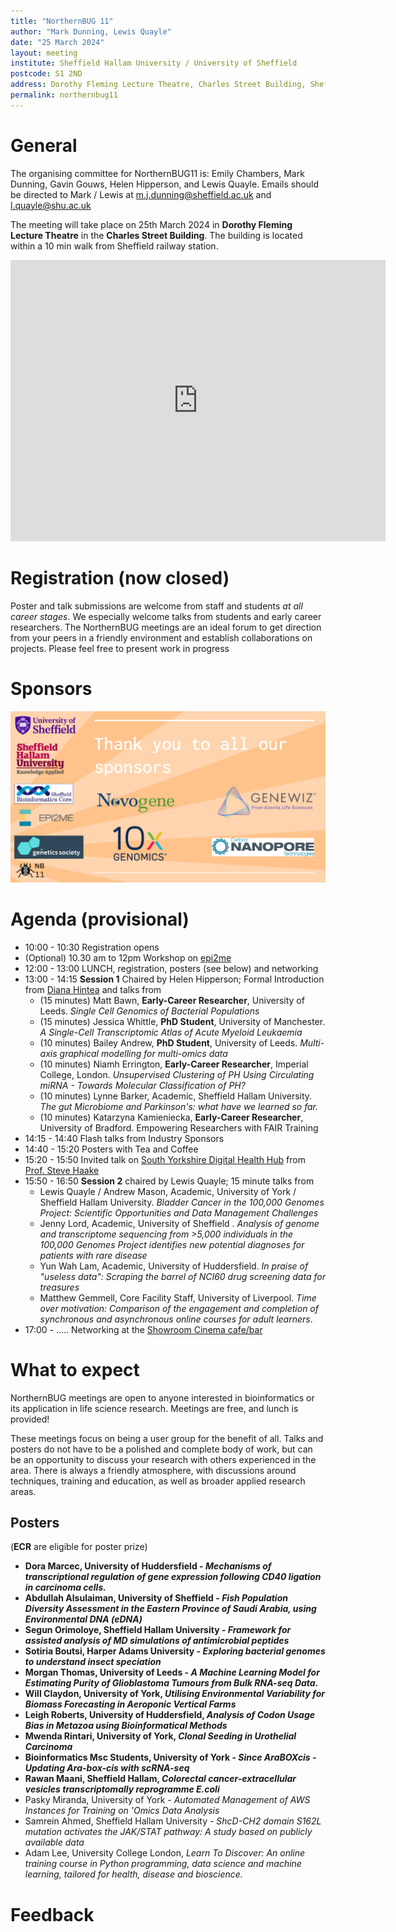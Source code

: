 ```yaml
---
title: "NorthernBUG 11"
author: "Mark Dunning, Lewis Quayle"
date: "25 March 2024"
layout: meeting
institute: Sheffield Hallam University / University of Sheffield
postcode: S1 2ND
address: Dorothy Fleming Lecture Theatre, Charles Street Building, Sheffield 
permalink: northernbug11
---
```


# General

The organising committee for NorthernBUG11 is: Emily Chambers, Mark Dunning, Gavin Gouws, Helen Hipperson, and Lewis Quayle. Emails should be directed to Mark / Lewis at m.j.dunning@sheffield.ac.uk and l.quayle@shu.ac.uk

The meeting will take place on 25th March 2024 in **Dorothy Fleming Lecture Theatre** in the **Charles Street Building**. The building is located within a 10 min walk from Sheffield railway station.

<iframe src="https://www.google.com/maps/embed?pb=!1m18!1m12!1m3!1d595.0163109181514!2d-1.4692076302419015!3d53.37788209828422!2m3!1f0!2f0!3f0!3m2!1i1024!2i768!4f13.1!3m3!1m2!1s0x48798283c3f86e7d%3A0x1bad4b3e58d1af66!2sCharles%20Street%20Building%2C%20Sheffield%20City%20Centre%2C%20Sheffield%20S1%202LQ!5e0!3m2!1sen!2suk!4v1698935300444!5m2!1sen!2suk" width="600" height="450" style="border:0;" allowfullscreen="" loading="lazy" referrerpolicy="no-referrer-when-downgrade"></iframe>

# Registration (now closed)

Poster and talk submissions are welcome from staff and students *at all career stages*. We especially welcome talks from students and early career researchers. The NorthernBUG meetings are an ideal forum to get direction from your peers in a friendly environment and establish collaborations on projects. Please feel free to present work in progress

# Sponsors

![NBU11 Sponsors](/assets/NBUG11_sponsors.PNG)

# Agenda (provisional)

- 10:00 - 10:30 Registration opens
- (Optional) 10.30 am to 12pm Workshop on [epi2me](https://labs.epi2me.io/)
- 12:00 - 13:00 LUNCH, registration, posters (see below) and networking
- 13:00 - 14:15 **Session 1** Chaired by Helen Hipperson; Formal Introduction from [Diana Hintea](https://www.shu.ac.uk/about-us/our-people/staff-profiles/diana-hintea) and talks from 
  + (15 minutes) Matt Bawn, **Early-Career Researcher**, University of Leeds. *Single Cell Genomics of Bacterial Populations*
  + (15 minutes) Jessica Whittle, **PhD Student**, University of Manchester. *A Single-Cell Transcriptomic Atlas of Acute Myeloid Leukaemia*
  + (10 minutes) Bailey Andrew, **PhD Student**, University of Leeds. *Multi-axis graphical modelling for multi-omics data*
  + (10 minutes) Niamh Errington, **Early-Career Researcher**, Imperial College, London. *Unsupervised Clustering of PH Using Circulating miRNA - Towards Molecular Classification of PH?*
  + (10 minutes) Lynne Barker, Academic, Sheffield Hallam University. *The gut Microbiome and Parkinson's: what have we learned so far.*
  + (10 minutes) Katarzyna	Kamieniecka, **Early-Career Researcher**, University of Bradford. Empowering Researchers with FAIR Training
- 14:15 - 14:40 Flash talks from Industry Sponsors
- 14:40 - 15:20 Posters with Tea and Coffee
- 15:20 - 15:50 Invited talk on [South Yorkshire Digital Health Hub](https://www.sheffield.ac.uk/sydhh) from [Prof. Steve Haake](https://www.shu.ac.uk/about-us/our-people/staff-profiles/steve-haake)
- 15:50 - 16:50 **Session 2** chaired by Lewis Quayle; 15 minute talks from 
  + Lewis Quayle / Andrew Mason, Academic, University of York / Sheffield Hallam University. *Bladder Cancer in the 100,000 Genomes Project: Scientific Opportunities and Data Management Challenges*
  + Jenny Lord, Academic, University of Sheffield . *Analysis of genome and transcriptome sequencing from >5,000 individuals in the 100,000 Genomes Project identifies new potential diagnoses for patients with rare disease*
  + Yun Wah Lam, Academic, University of Huddersfield. *In praise of "useless data": Scraping the barrel of NCI60 drug screening data for treasures*
  + Matthew Gemmell, Core Facility Staff, University of Liverpool. *Time over motivation: Comparison of the engagement and completion of synchronous and asynchronous online courses for adult learners*.
- 17:00 - ..... Networking at the [Showroom Cinema cafe/bar](https://www.showroomworkstation.org.uk/food-drink/default.aspx)

# What to expect

NorthernBUG meetings are open to anyone interested in bioinformatics or its application in life science research. Meetings are free, and lunch is provided!

These meetings focus on being a user group for the benefit of all. Talks and posters do not have to be a polished and complete body of work, but can be an opportunity to discuss your research with others experienced in the area. There is always a friendly atmosphere, with discussions around techniques, training and education, as well as broader applied research areas. 

## Posters 

(**ECR** are eligible for poster prize)

- **Dora Marcec, University of Huddersfield - *Mechanisms of transcriptional regulation of gene expression following CD40 ligation in carcinoma cells.***
- **Abdullah Alsulaiman, University of Sheffield - *Fish Population Diversity Assessment in the Eastern Province of Saudi Arabia, using Environmental DNA (eDNA)***
- **Segun Orimoloye, Sheffield Hallam University - *Framework for assisted analysis of MD simulations of antimicrobial peptides***
- **Sotiria Boutsi, Harper Adams University - *Exploring bacterial genomes to understand insect speciation***
- **Morgan Thomas, University of Leeds - *A Machine Learning Model for Estimating Purity of Glioblastoma Tumours from Bulk RNA-seq Data.***
- **Will Claydon, University of York, *Utilising Environmental Variability for Biomass Forecasting in Aeroponic Vertical Farms***
- **Leigh Roberts, University of Huddersfield, *Analysis of Codon Usage Bias in Metazoa using Bioinformatical Methods***
- **Mwenda Rintari, University of York, *Clonal Seeding in Urothelial Carcinoma***
- **Bioinformatics Msc Students, University of York - *Since AraBOXcis - Updating Ara-box-cis with scRNA-seq***
- **Rawan Maani, Sheffield Hallam, *Colorectal cancer-extracellular vesicles transcriptomally reprogramme E.coli***
- Pasky Miranda, University of York - *Automated Management of AWS Instances for Training on 'Omics Data Analysis*
- Samrein Ahmed, Sheffield Hallam University - *ShcD-CH2 domain S162L mutation activates the JAK/STAT pathway: A study based on publicly available data*
- Adam Lee, University College London, *Learn To Discover: An online training course in Python programming, data science and machine learning, tailored for health, disease and bioscience.*

# Feedback

 
